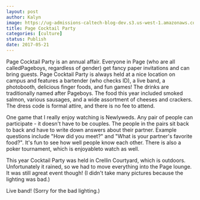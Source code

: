 ```yaml
---
layout: post
author: Kalyn
image: https://ug-admissions-caltech-blog-dev.s3.us-west-1.amazonaws.com/old_pictures/6a01bb08213082970d01b7c8f79260970b-pi.jpg
title: Page Cocktail Party
categories: [culture]
status: Publish
date: 2017-05-21
---
```


Page Cocktail Party is an annual affair. Everyone in Page (who are all calledPageboys, regardless of gender) get fancy paper invitations and can bring guests. Page Cocktail Party is always held at a nice location on campus and features a bartender (who checks ID), a live band, a photobooth, delicious finger foods, and fun games! The drinks are traditionally named after Pageboys. The food this year included smoked salmon, various sausages, and a wide assortment of cheeses and crackers. The dress code is formal attire, and there is no fee to attend.

One game that I really enjoy watching is Newlyweds. Any pair of people can participate - it doesn't have to be couples. The people in the pairs sit back to back and have to write down answers about their partner. Example questions include "How did you meet?" and "What is your partner's favorite food?". It's fun to see how well people know each other. There is also a poker tournament, which is enjoyableto watch as well.

This year Cocktail Party was held in Crellin Courtyard, which is outdoors. Unfortunately it rained, so we had to move everything into the Page lounge. It was still agreat event though! (I didn't take many pictures because the lighting was bad.)

<div class="photo-caption caption-xid-6a01bb08213082970d01b7c8f79260970b" id="caption-xid-6a01bb08213082970d01b7c8f79260970b">Live band! (Sorry for the bad lighting.)

